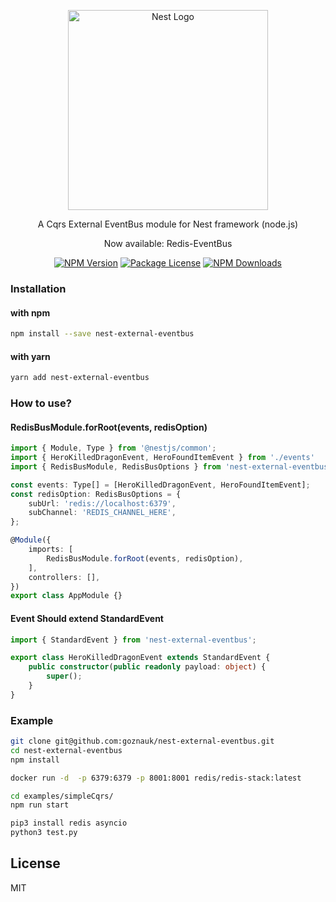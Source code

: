 <p align="center">
  <a href="http://nestjs.com/" target="blank">
    <img src="https://nestjs.com/img/logo_text.svg" width="320" alt="Nest Logo" />
  </a>
</p>

<p align="center">
  A Cqrs External EventBus module for Nest framework (node.js)
</p>
<p align="center">
  Now available: Redis-EventBus
</p>

<p align="center">
  <a href="https://www.npmjs.com/package/nest-external-eventbus"><img src="https://img.shields.io/npm/v/nest-external-eventbus.svg" alt="NPM Version" /></a>
  <a href="https://www.npmjs.com/package/nest-external-eventbus"><img src="https://img.shields.io/npm/l/nest-external-eventbus.svg" alt="Package License" /></a>
  <a href="https://www.npmjs.com/package/nest-external-eventbus"><img src="https://img.shields.io/npm/dm/nest-external-eventbus.svg" alt="NPM Downloads" /></a>
</p>

### Installation

#### with npm

```sh
npm install --save nest-external-eventbus
```

#### with yarn

```sh
yarn add nest-external-eventbus
```

### How to use?

#### RedisBusModule.forRoot(events, redisOption)

```ts
import { Module, Type } from '@nestjs/common';
import { HeroKilledDragonEvent, HeroFoundItemEvent } from './events'
import { RedisBusModule, RedisBusOptions } from 'nest-external-eventbus';

const events: Type[] = [HeroKilledDragonEvent, HeroFoundItemEvent];
const redisOption: RedisBusOptions = {
	subUrl: 'redis://localhost:6379',
	subChannel: 'REDIS_CHANNEL_HERE',
};

@Module({
	imports: [
		RedisBusModule.forRoot(events, redisOption),
	],
	controllers: [],
})
export class AppModule {}
```

#### Event Should extend StandardEvent

```ts
import { StandardEvent } from 'nest-external-eventbus';

export class HeroKilledDragonEvent extends StandardEvent {
	public constructor(public readonly payload: object) {
		super();
	}
}
```

### Example

```sh
git clone git@github.com:goznauk/nest-external-eventbus.git
cd nest-external-eventbus
npm install

docker run -d  -p 6379:6379 -p 8001:8001 redis/redis-stack:latest

cd examples/simpleCqrs/
npm run start

pip3 install redis asyncio
python3 test.py
```

## License

MIT
